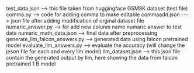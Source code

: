 test_data.json --> this file taken from huggingface GSM8K dataset (test file)
comma.py --> code for adding comma to make editable
commaadd.json ---> json file after adding modification of orginal dataset file
numaric_answer.py --> for add new colunm name numaric answer to test data
numaric_math_data.json --> final data after preprocessing
generate_llm_falcon_answers.py  --> generated data using falcon pretrained model
evaluate_llm_answers.py  --> evaluate the accuracy (will change the jeson file for each and every llm model)
llm_dataset.json  --> this json file contain the generated output by llm, here showing the data from falcon pretrained 1 B model
